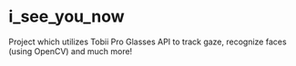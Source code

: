 # i_see_you_now
Project which utilizes Tobii Pro Glasses API to track gaze, recognize faces (using OpenCV) and much more!
